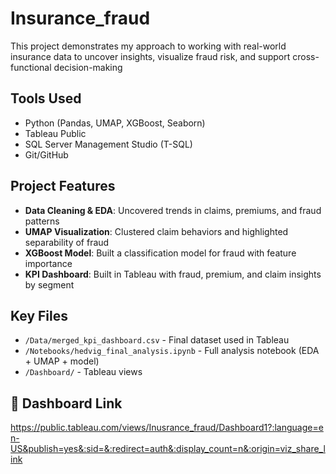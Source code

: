 # Insurance_fraud
This project demonstrates my approach to working with real-world insurance data to uncover insights, visualize fraud risk, and support cross-functional decision-making
## Tools Used
- Python (Pandas, UMAP, XGBoost, Seaborn)
- Tableau Public
- SQL Server Management Studio (T-SQL)
- Git/GitHub

## Project Features
- **Data Cleaning & EDA**: Uncovered trends in claims, premiums, and fraud patterns
- **UMAP Visualization**: Clustered claim behaviors and highlighted separability of fraud
- **XGBoost Model**: Built a classification model for fraud with feature importance
- **KPI Dashboard**: Built in Tableau with fraud, premium, and claim insights by segment

## Key Files
- `/Data/merged_kpi_dashboard.csv` - Final dataset used in Tableau
- `/Notebooks/hedvig_final_analysis.ipynb` - Full analysis notebook (EDA + UMAP + model)
- `/Dashboard/` - Tableau views

## 🔗 Dashboard Link
https://public.tableau.com/views/Inusrance_fraud/Dashboard1?:language=en-US&publish=yes&:sid=&:redirect=auth&:display_count=n&:origin=viz_share_link

